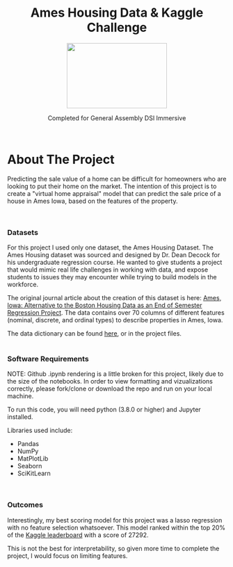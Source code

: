 <div id="top"></div>

<h1 align="center">Ames Housing Data & Kaggle Challenge </h3>
<div align = 'center'> <img src="https://www.kindpng.com/picc/m/3-32823_house-drawing-png-transparent-png.png" height=150 width=230> </div>

  <p align="center">
    Completed for General Assembly DSI Immersive
    <br />
  </p>
</div>
<br />


<!-- ABOUT THE PROJECT -->
# About The Project

Predicting the sale value of a home can be difficult for homeowners who are looking to put their home on the market. The intention of this project is to create a "virtual home appraisal" model that can predict the sale price of a house in Ames Iowa, based on the features of the property. 

<br />


### Datasets
For this project I used only one dataset, the Ames Housing Dataset. 
The Ames Housing dataset was sourced and designed by Dr. Dean Decock for his undergraduate regression course. He wanted to give students a project that would mimic real life challenges in working with data, and expose students to issues they may encounter while trying to build models in the workforce. 

The original journal article about the creation of this dataset is here: [Ames, Iowa: Alternative to the Boston Housing Data as an
End of Semester Regression Project](http://jse.amstat.org/v19n3/decock.pdf).
The data contains over 70 columns of different features (nominal, discrete, and ordinal types) to describe properties in Ames, Iowa.
    
The data dictionary can be found [here](http://jse.amstat.org/v19n3/decock/DataDocumentation.txt), or in the project files. 
<br />
<br />



### Software Requirements

NOTE: Github .ipynb rendering is a little broken for this project, likely due to the size of the notebooks. In order to view formatting and vizualizations  correctly, please fork/clone or download the repo and run on your local machine.

To run this code, you will need python (3.8.0 or higher) and Jupyter installed. <br />

Libraries used include:
* Pandas
* NumPy
* MatPlotLib
* Seaborn
* SciKitLearn

<br />


### Outcomes
Interestingly, my best scoring model for this project was a lasso regression with no feature selection whatsoever. This model ranked within the top 20% of the [Kaggle leaderboard](https://www.kaggle.com/competitions/321-countdown/leaderboard) with a score of  27292. 

This is not the best for interpretability, so given more time to complete the project, I would focus on limiting features.



<!-- MARKDOWN LINKS & IMAGES -->
<!-- https://www.markdownguide.org/basic-syntax/#reference-style-links -->
[contributors-shield]: https://img.shields.io/github/contributors/rowangayleschaefer/modeling_housing_prices.svg?style=for-the-badge
[contributors-url]: https://github.com/rowangayleschaefer/modeling_housing_prices/graphs/contributors
[forks-shield]: https://img.shields.io/github/forks/rowangayleschaefer/modeling_housing_prices.svg?style=for-the-badge
[forks-url]: https://github.com/rowangayleschaefer/modeling_housing_prices/network/members
[stars-shield]: https://img.shields.io/github/stars/rowangayleschaefer/modeling_housing_prices.svg?style=for-the-badge
[stars-url]: https://github.com/rowangayleschaefer/modeling_housing_prices/stargazers
[issues-shield]: https://img.shields.io/github/issues/rowangayleschaefer/modeling_housing_prices.svg?style=for-the-badge
[issues-url]: https://github.com/rowangayleschaefer/modeling_housing_prices/issues
[license-shield]: https://img.shields.io/github/license/rowangayleschaefer/modeling_housing_prices.svg?style=for-the-badge
[license-url]: https://github.com/rowangayleschaefer/modeling_housing_prices/blob/master/LICENSE.txt
[linkedin-shield]: https://img.shields.io/badge/-LinkedIn-black.svg?style=for-the-badge&logo=linkedin&colorB=555
[linkedin-url]: https://linkedin.com/in/rowanschaefer
[product-screenshot]: images/screenshot.png

